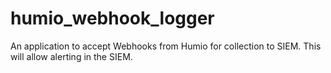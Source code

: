 # humio_webhook_logger

An application to accept Webhooks from Humio for collection to SIEM. This will allow alerting in the SIEM. 

